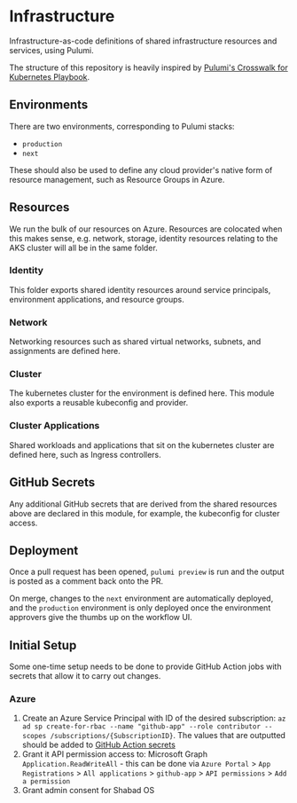 # Infrastructure

Infrastructure-as-code definitions of shared infrastructure resources and services, using Pulumi.

The structure of this repository is heavily inspired by [Pulumi's Crosswalk for Kubernetes Playbook](https://www.pulumi.com/docs/guides/crosswalk/kubernetes/playbooks/).

## Environments

There are two environments, corresponding to Pulumi stacks:

- `production`
- `next`

These should also be used to define any cloud provider's native form of resource management, such as Resource Groups in Azure.

## Resources

We run the bulk of our resources on Azure. Resources are colocated when this makes sense, e.g. network, storage, identity resources relating to the AKS cluster will all be in the same folder.

### Identity

This folder exports shared identity resources around service principals, environment applications, and resource groups.

### Network

Networking resources such as shared virtual networks, subnets, and assignments are defined here.

### Cluster

The kubernetes cluster for the environment is defined here. This module also exports a reusable kubeconfig and provider.

### Cluster Applications

Shared workloads and applications that sit on the kubernetes cluster are defined here, such as Ingress controllers.

## GitHub Secrets

Any additional GitHub secrets that are derived from the shared resources above are declared in this module, for example, the kubeconfig for cluster access.

## Deployment

Once a pull request has been opened, `pulumi preview` is run and the output is posted as a comment back onto the PR.

On merge, changes to the `next` environment are automatically deployed, and the `production` environment is only deployed once the environment approvers give the thumbs up on the workflow UI.

## Initial Setup

Some one-time setup needs to be done to provide GitHub Action jobs with secrets that allow it to carry out changes.

### Azure

1. Create an Azure Service Principal with ID of the desired subscription:
   `az ad sp create-for-rbac --name "github-app" --role contributor --scopes /subscriptions/{SubscriptionID}`. The values that are outputted should be added to [GitHub Action secrets](https://www.pulumi.com/registry/packages/azure-native/installation-configuration/)
2. Grant it API permission access to: Microsoft Graph `Application.ReadWriteAll` - this can be done via `Azure Portal` > `App Registrations` > `All applications` > `github-app` > `API permissions` > `Add a permission`
3. Grant admin consent for Shabad OS
